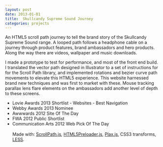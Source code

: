 ```yaml
---
layout: post
date: 2013-01-01
title:  Skullcandy Supreme Sound Journey
categories: projects
---
```


An HTML5 scroll path journey to tell the brand story of the Skullcandy Supreme Sound range. A looped path follows a headphone cable on a journey through product features, brand ambassadors and hero products. Along the way there are videos, wallpaper and music downloads.

I made a prototype to test for performance, and most of the front end build. I translated the vector path designed in Illustrator to a set of instructions for for the Scroll Path library, and implemented rotations and bezier curve path movements to elevate this HTML5 experience. This website harnessed brand new techniques and was first to market with these. Mouse tracking parallax lens flare elements on the ambassadors add another level of depth to these screens.


* Lovie Awards 2013 Shortlist - Websites - Best Navigation
* Webby Awards 2013 Nominee
* Awwwards 2012 Site Of The Day
* FWA 2012 Public Shortlist
* Communication Arts 2012 Web Pick Of The Day
<br><br>
Made with: <a href="https://github.com/JoelBesada/scrollpath">ScrollPath.js</a>, <a href="https://github.com/jussi-kalliokoski/html5Preloader.js">HTML5Preloader.js</a>, <a href="https://github.com/cameronmcefee/plax/">Plax.js</a>, CSS3 transforms, <a href="http://lesscss.org/">LESS</a>.